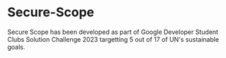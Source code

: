 # Secure-Scope
Secure Scope has been developed as part of Google Developer Student Clubs Solution Challenge 2023 targetting 5 out of 17 of UN's sustainable goals.
